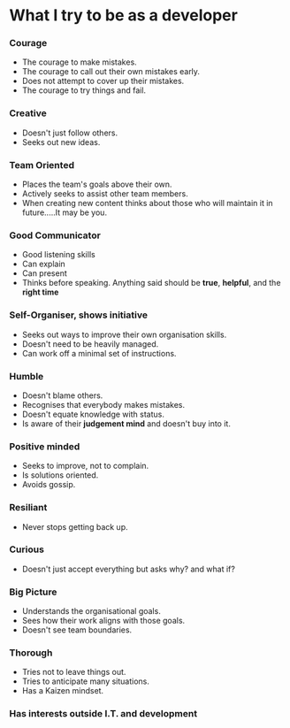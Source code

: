 # What I try to be as a developer

### Courage
- The courage to make mistakes.
- The courage to call out their own mistakes early.
- Does not attempt to cover up their mistakes.
- The courage to try things and fail.

### Creative
- Doesn't just follow others.
- Seeks out new ideas.

### Team Oriented
- Places the team's goals above their own.
- Actively seeks to assist other team members.
- When creating new content thinks about those who will maintain it in future.....It may be you. 


### Good Communicator
- Good listening skills
- Can explain
- Can present
- Thinks before speaking. Anything said should be **true**, **helpful**, and the **right time**

### Self-Organiser, shows initiative
- Seeks out ways to improve their own organisation skills.
- Doesn't need to be heavily managed.
- Can work off a minimal set of instructions.

### Humble
- Doesn't blame others.
- Recognises that everybody makes mistakes.
- Doesn't equate knowledge with status.
- Is aware of their **judgement mind** and doesn't buy into it.

### Positive minded
- Seeks to improve, not to complain.
- Is solutions oriented.
- Avoids gossip.

### Resiliant
- Never stops getting back up.

### Curious
- Doesn't just accept everything but asks why? and what if?

### Big Picture
- Understands the organisational goals.
- Sees how their work aligns with those goals.
- Doesn't see team boundaries.

### Thorough
- Tries not to leave things out.
- Tries to anticipate many situations.
- Has a Kaizen mindset.

### Has interests outside I.T. and development

